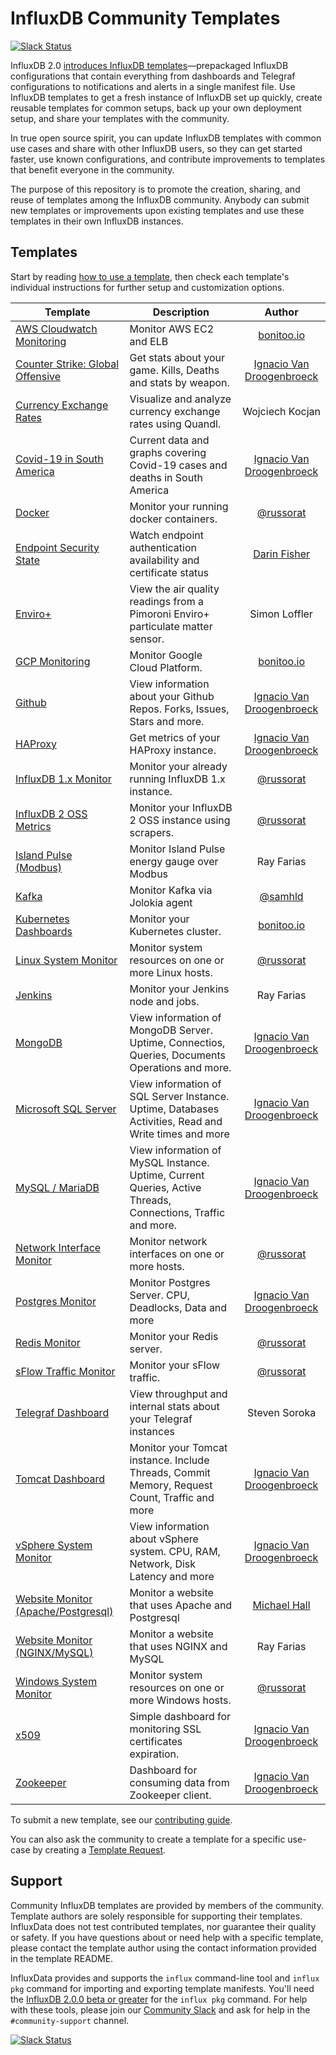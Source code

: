 # InfluxDB Community Templates

[![Slack Status](https://img.shields.io/badge/slack-join_chat-white.svg?logo=slack&style=social)](https://www.influxdata.com/slack)

InfluxDB 2.0 [introduces InfluxDB templates](https://www.influxdata.com/blog/introducing-community-influxdb-templates/)&mdash;prepackaged InfluxDB configurations that contain everything from dashboards and Telegraf configurations to notifications and alerts in a single manifest file. Use InfluxDB templates to get a fresh instance of InfluxDB set up quickly, create reusable templates for common setups, back up your own deployment setup, and share your templates with the community.

In true open source spirit, you can update InfluxDB templates with common use cases and share with other InfluxDB users, so they can get started faster, use known configurations, and contribute improvements to templates that benefit everyone in the community.

The purpose of this repository is to promote the creation, sharing, and reuse of templates among the InfluxDB community. Anybody can submit new templates or improvements upon existing templates and use these templates in their own InfluxDB instances.

## Templates

Start by reading [how to use a template](docs/use_a_template.md), then check each template's individual instructions for further setup and customization options.

| Template             | Description | Author |
|----------------------|-------------|:------:|
| [AWS Cloudwatch Monitoring](aws_cloudwatch/) | Monitor AWS EC2 and ELB | [bonitoo.io](.) |
| [Counter Strike: Global Offensive](csgo/) | Get stats about your game. Kills, Deaths and stats by weapon. | [Ignacio Van Droogenbroeck](https://github.com/xe-nvdk) |
| [Currency Exchange Rates](currency_exchange_rates/) | Visualize and analyze currency exchange rates using Quandl. | Wojciech Kocjan |
| [Covid-19 in South America](InfluxDBv2_Covid19_SouthAmerica/) | Current data and graphs covering Covid-19 cases and deaths in South America | [Ignacio Van Droogenbroeck](https://github.com/xe-nvdk) |
| [Docker](docker/) | Monitor your running docker containers. | [@russorat](https://github.com/russorat) |
| [Endpoint Security State](endpoing-security-state/) | Watch endpoint authentication availability and certificate status | [Darin Fisher](https://github.com/darinfisher) |
| [Enviro+](enviro_plus/) | View the air quality readings from a Pimoroni Enviro+ particulate matter sensor. | Simon Loffler |
| [GCP Monitoring](gcp_monitoring/) | Monitor Google Cloud Platform.  | [bonitoo.io](.) |
| [Github](github/) | View information about your Github Repos. Forks, Issues, Stars and more. | [Ignacio Van Droogenbroeck](https://github.com/xe-nvdk) |
| [HAProxy](haproxy/) | Get metrics of your HAProxy instance. | [Ignacio Van Droogenbroeck](https://github.com/xe-nvdk) |
| [InfluxDB 1.x Monitor](monitoring_influxdb_1.x/) | Monitor your already running InfluxDB 1.x instance. | [@russorat](https://github.com/russorat) |
| [InfluxDB 2 OSS Metrics](influxdb2_oss_metrics/) | Monitor your InfluxDB 2 OSS instance using scrapers. | [@russorat](https://github.com/russorat) |
| [Island Pulse (Modbus)](modbus/) | Monitor Island Pulse energy gauge over Modbus | Ray Farias |
| [Kafka](kafka/) | Monitor Kafka via Jolokia agent | [@samhld](https:/github.com/samhld)
| [Kubernetes Dashboards](k8s/) | Monitor your Kubernetes cluster. | [bonitoo.io](.) |
| [Linux System Monitor](linux_system/) | Monitor system resources on one or more Linux hosts. | [@russorat](https://github.com/russorat) |
| [Jenkins](jenkins/) | Monitor your Jenkins node and jobs. | Ray Farias |
| [MongoDB](mongodb/) | View information of MongoDB Server. Uptime, Connectios, Queries, Documents Operations and more. | [Ignacio Van Droogenbroeck](https://github.com/xe-nvdk) |
| [Microsoft SQL Server](mssql/) | View information of SQL Server Instance. Uptime, Databases Activities, Read and Write times and more | [Ignacio Van Droogenbroeck](https://github.com/xe-nvdk) |
| [MySQL / MariaDB](mysql_mariadb/) | View information of MySQL Instance. Uptime, Current Queries, Active Threads, Connections, Traffic and more. | [Ignacio Van Droogenbroeck](https://github.com/xe-nvdk) |
| [Network Interface Monitor](network_interface_performance/) | Monitor network interfaces on one or more hosts. | [@russorat](https://github.com/russorat) |
| [Postgres Monitor](postgresql/) | Monitor Postgres Server. CPU, Deadlocks, Data and more | [Ignacio Van Droogenbroeck](https://github.com/xe-nvdk) |
| [Redis Monitor](redis/) | Monitor your Redis server. | [@russorat](https://github.com/russorat) |
| [sFlow Traffic Monitor](sflow/) | Monitor your sFlow traffic. | [@russorat](https://github.com/russorat) |
| [Telegraf Dashboard](telegraf/) | View throughput and internal stats about your Telegraf instances | Steven Soroka |
| [Tomcat Dashboard](tomcat/) | Monitor your Tomcat instance. Include Threads, Commit Memory, Request Count, Traffic and more | [Ignacio Van Droogenbroeck](https://github.com/xe-nvdk) |
| [vSphere System Monitor](vsphere/) | View information about vSphere system. CPU, RAM, Network, Disk Latency and more | [Ignacio Van Droogenbroeck](https://github.com/xe-nvdk) |
| [Website Monitor (Apache/Postgresql)](apache_postgresql/) | Monitor a website that uses Apache and Postgresql | [Michael Hall](https://github.com/mhall119) |
| [Website Monitor (NGINX/MySQL)](nginx_mysql/) | Monitor a website that uses NGINX and MySQL | Ray Farias |
| [Windows System Monitor](windows_system/) | Monitor system resources on one or more Windows hosts. | [@russorat](https://github.com/russorat) |
| [x509](x509/) | Simple dashboard for monitoring SSL certificates expiration. | [Ignacio Van Droogenbroeck](https://github.com/xe-nvdk) |
| [Zookeeper](zookeeper/) | Dashboard for consuming data from Zookeeper client. | [Ignacio Van Droogenbroeck](https://github.com/xe-nvdk) |

To submit a new template, see our [contributing guide](docs/submit_a_template.md).

You can also ask the community to create a template for a specific use-case by creating a [Template Request](https://github.com/influxdata/community-templates/issues/new?template=template-request.md&labels=Template+Request).


## Support

Community InfluxDB templates are provided by members of the community. Template authors are solely responsible for supporting their templates. InfluxData does not test contributed templates, nor guarantee their quality or safety. If you have questions about or need help with a specific template, please contact the template author using the contact information provided in the template README.

InfluxData provides and supports the `influx` command-line tool and `influx pkg` command for importing and exporting template manifests. You'll need the [InfluxDB 2.0.0 beta or greater](https://portal.influxdata.com/downloads/) for the `influx pkg` command. For help with these tools, please join our [Community Slack](https://influxdata.com/slack) and ask for help in the `#community-support` channel.

[![Slack Status](https://img.shields.io/badge/slack-join_chat-white.svg?logo=slack&style=social)](https://www.influxdata.com/slack)
